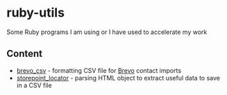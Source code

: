 # ruby-utils
Some Ruby programs I am using or I have used to accelerate my work

## Content
* [brevo_csv](./brevo_csv) - formatting CSV file for [Brevo](https://www.brevo.com/) contact imports
* [storepoint_locator](./storepoint_locator) - parsing HTML object to extract useful data to save in a CSV file
